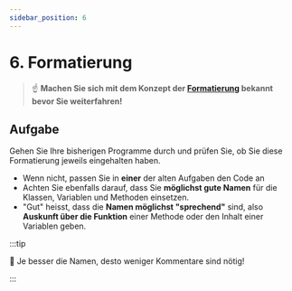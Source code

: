 ```yaml
---
sidebar_position: 6
---
```


# 6. Formatierung

> :point_up: **Machen Sie sich mit dem Konzept der [Formatierung](../konzepte/formatierung.md) bekannt bevor Sie weiterfahren!**

## Aufgabe

Gehen Sie Ihre bisherigen Programme durch und prüfen Sie, ob Sie diese Formatierung jeweils eingehalten haben. 

- Wenn nicht, passen Sie in **einer** der alten Aufgaben den Code an
- Achten Sie ebenfalls darauf, dass Sie **möglichst gute Namen** für die Klassen, Variablen und Methoden einsetzen. 
- "Gut" heisst, dass die **Namen möglichst "sprechend"** sind, also **Auskunft über die Funktion** einer Methode oder den Inhalt einer Variablen geben.

:::tip

:superhero: Je besser die Namen, desto weniger Kommentare sind nötig!

:::
